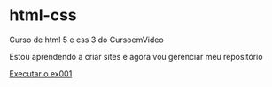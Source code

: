 # html-css
 Curso de html 5 e css 3 do CursoemVideo

Estou aprendendo a criar sites e agora vou gerenciar meu repositório

<a href="https://lucaspteixeira11.github.io/html-css/exercicios/ex001/index.html"> Executar o ex001</a>